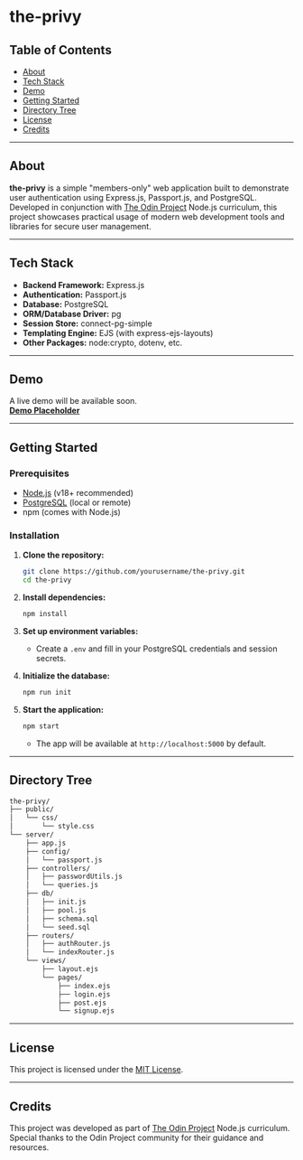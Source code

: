 # the-privy

## Table of Contents

- [About](#about)
- [Tech Stack](#tech-stack)
- [Demo](#demo)
- [Getting Started](#getting-started)
- [Directory Tree](#directory-tree)
- [License](#license)
- [Credits](#credits)

---

## About

**the-privy** is a simple "members-only" web application built to demonstrate user authentication using Express.js, Passport.js, and PostgreSQL. Developed in conjunction with [The Odin Project](https://www.theodinproject.com/) Node.js curriculum, this project showcases practical usage of modern web development tools and libraries for secure user management.

---

## Tech Stack

- **Backend Framework:** Express.js
- **Authentication:** Passport.js
- **Database:** PostgreSQL
- **ORM/Database Driver:** pg
- **Session Store:** connect-pg-simple
- **Templating Engine:** EJS (with express-ejs-layouts)
- **Other Packages:** node:crypto, dotenv, etc.

---

## Demo

A live demo will be available soon.  
**[Demo Placeholder](https://your-demo-link.com)**

---

## Getting Started

### Prerequisites

- [Node.js](https://nodejs.org/) (v18+ recommended)
- [PostgreSQL](https://www.postgresql.org/) (local or remote)
- npm (comes with Node.js)

### Installation

1. **Clone the repository:**

   ```bash
   git clone https://github.com/yourusername/the-privy.git
   cd the-privy
   ```

2. **Install dependencies:**

   ```bash
   npm install
   ```

3. **Set up environment variables:**

   - Create a `.env` and fill in your PostgreSQL credentials and session secrets.

4. **Initialize the database:**

   ```bash
   npm run init
   ```

5. **Start the application:**

   ```bash
   npm start
   ```

   - The app will be available at `http://localhost:5000` by default.

---

## Directory Tree

```txt
the-privy/
├── public/
│   └── css/
│       └── style.css
└── server/
    ├── app.js
    ├── config/
    │   └── passport.js
    ├── controllers/
    │   ├── passwordUtils.js
    │   └── queries.js
    ├── db/
    │   ├── init.js
    │   ├── pool.js
    │   ├── schema.sql
    │   └── seed.sql
    ├── routers/
    │   ├── authRouter.js
    │   └── indexRouter.js
    └── views/
        ├── layout.ejs
        └── pages/
            ├── index.ejs
            ├── login.ejs
            ├── post.ejs
            └── signup.ejs
```

---

## License

This project is licensed under the [MIT License](LICENSE).

---

## Credits

This project was developed as part of [The Odin Project](https://www.theodinproject.com/) Node.js curriculum.  
Special thanks to the Odin Project community for their guidance and resources.

